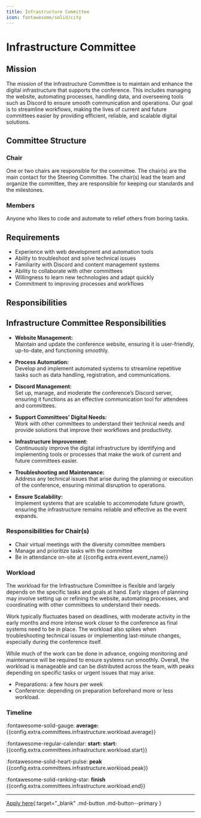 ```yaml
---
title: Infrastructure Committee
icon: fontawesome/solid/city
---
```


# Infrastructure Committee

## Mission

The mission of the Infrastructure Committee is to maintain and enhance the digital infrastructure that supports the
conference. This includes managing the website, automating processes, handling data, and overseeing tools such as
Discord to ensure smooth communication and operations. Our goal is to streamline workflows, making the lives of current
and future committees easier by providing efficient, reliable, and scalable digital solutions.

## Committee Structure

### Chair

One or two chairs are responsible for the committee. The chair(s) are the main contact for the Steering
Committee. The chair(s) lead the team and organize the committee, they are responsible for keeping our standards and the
milestones.

### Members

Anyone who likes to code and automate to relief others from boring tasks.

## Requirements

- Experience with web development and automation tools
- Ability to troubleshoot and solve technical issues
- Familiarity with Discord and content management systems
- Ability to collaborate with other committees
- Willingness to learn new technologies and adapt quickly
- Commitment to improving processes and workflows

## Responsibilities

## Infrastructure Committee Responsibilities

- **Website Management:**  
  Maintain and update the conference website, ensuring it is user-friendly, up-to-date, and functioning smoothly.

- **Process Automation:**  
  Develop and implement automated systems to streamline repetitive tasks such as data handling, registration, and
  communications.

- **Discord Management:**  
  Set up, manage, and moderate the conference’s Discord server, ensuring it functions as an effective communication tool
  for attendees and committees.

- **Support Committees' Digital Needs:**  
  Work with other committees to understand their technical needs and provide solutions that improve their workflows and
  productivity.

- **Infrastructure Improvement:**  
  Continuously improve the digital infrastructure by identifying and implementing tools or processes that make the work
  of current and future committees easier.

- **Troubleshooting and Maintenance:**  
  Address any technical issues that arise during the planning or execution of the conference, ensuring minimal
  disruption to operations.

- **Ensure Scalability:**  
  Implement systems that are scalable to accommodate future growth, ensuring the infrastructure remains reliable and
  effective as the event expands.

### Responsibilities for Chair(s)

* Chair virtual meetings with the diversity committee members
* Manage and prioritize tasks with the committee
* Be in attendance on-site at {{config.extra.event.event_name}}

### Workload

The workload for the Infrastructure Committee is flexible and largely depends on the specific tasks and goals at hand.
Early stages of planning may involve setting up or refining the website, automating processes, and coordinating with
other committees to understand their needs.

Work typically fluctuates based on deadlines, with moderate activity in the early months and more intense work closer to
the conference as final systems need to be in place. The workload also spikes when troubleshooting technical issues or
implementing last-minute changes, especially during the conference itself.

While much of the work can be done in advance, ongoing monitoring and maintenance will be required to ensure systems run
smoothly. Overall, the workload is manageable and can be distributed across the team, with peaks depending on specific
tasks or urgent issues that may arise.

* Preparations: a few hours per week
* Conference: depending on preparation beforehand more or less workload.

### Timeline

:fontawesome-solid-gauge:  **average:**{{config.extra.committees.infrastructure.workload.average}}

:fontawesome-regular-calendar:  **start:** **start:**{{config.extra.committees.infrastructure.workload.start}}

:fontawesome-solid-heart-pulse: **peak** {{config.extra.committees.infrastructure.workload.peak}}

:fontawesome-solid-ranking-star: **finish** {{config.extra.committees.infrastructure.workload.end}}

---

[Apply here]({{config.extra.event.apply_url_committees}}){:target="_blank" .md-button .md-button--primary }

---
